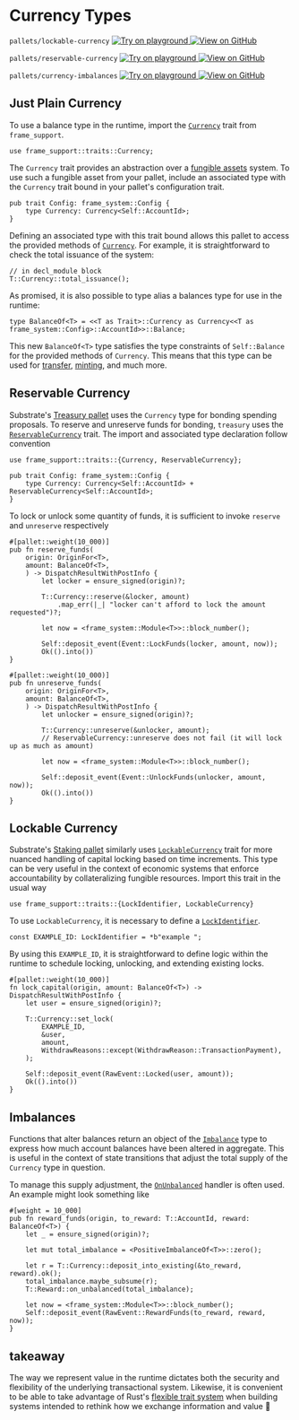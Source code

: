 # Currency Types

`pallets/lockable-currency`
<a target="_blank" href="https://playground.substrate.dev/?deploy=recipes&files=%2Fhome%2Fsubstrate%2Fworkspace%2Fpallets%2Flockable-currency%2Fsrc%2Flib.rs">
	<img src="https://img.shields.io/badge/Playground-Try%20it!-brightgreen?logo=Parity%20Substrate" alt ="Try on playground"/>
</a>
<a target="_blank" href="https://github.com/substrate-developer-hub/recipes/tree/master/pallets/lockable-currency/src/lib.rs">
	<img src="https://img.shields.io/badge/Github-View%20Code-brightgreen?logo=github" alt ="View on GitHub"/>
</a>

`pallets/reservable-currency`
<a target="_blank" href="https://playground.substrate.dev/?deploy=recipes&files=%2Fhome%2Fsubstrate%2Fworkspace%2Fpallets%2Freservable-currency%2Fsrc%2Flib.rs">
	<img src="https://img.shields.io/badge/Playground-Try%20it!-brightgreen?logo=Parity%20Substrate" alt ="Try on playground"/>
</a>
<a target="_blank" href="https://github.com/substrate-developer-hub/recipes/tree/master/pallets/reservable-currency/src/lib.rs">
	<img src="https://img.shields.io/badge/Github-View%20Code-brightgreen?logo=github" alt ="View on GitHub"/>
</a>

`pallets/currency-imbalances`
<a target="_blank" href="https://playground.substrate.dev/?deploy=recipes&files=%2Fhome%2Fsubstrate%2Fworkspace%2Fpallets%2Fcurrency-imbalances%2Fsrc%2Flib.rs">
	<img src="https://img.shields.io/badge/Playground-Try%20it!-brightgreen?logo=Parity%20Substrate" alt ="Try on playground"/>
</a>
<a target="_blank" href="https://github.com/substrate-developer-hub/recipes/tree/master/pallets/currency-imbalances/src/lib.rs">
	<img src="https://img.shields.io/badge/Github-View%20Code-brightgreen?logo=github" alt ="View on GitHub"/>
</a>


## Just Plain Currency

To use a balance type in the runtime, import the
[`Currency`](https://substrate.dev/rustdocs/v3.0.0/frame_support/traits/trait.Currency.html) trait from
`frame_support`.

```rust, ignore
use frame_support::traits::Currency;
```

The `Currency` trait provides an abstraction over a
[fungible assets](https://en.wikipedia.org/wiki/Fungibility) system. To use such a fungible asset
from your pallet, include an associated type with the `Currency` trait bound in your pallet's
configuration trait.

```rust, ignore
pub trait Config: frame_system::Config {
	type Currency: Currency<Self::AccountId>;
}
```

Defining an associated type with this trait bound allows this pallet to access the provided methods
of [`Currency`](https://substrate.dev/rustdocs/v3.0.0/frame_support/traits/trait.Currency.html). For example, it
is straightforward to check the total issuance of the system:

```rust, ignore
// in decl_module block
T::Currency::total_issuance();
```

As promised, it is also possible to type alias a balances type for use in the runtime:

```rust, ignore
type BalanceOf<T> = <<T as Trait>::Currency as Currency<<T as frame_system::Config>::AccountId>>::Balance;
```

This new `BalanceOf<T>` type satisfies the type constraints of `Self::Balance` for the provided
methods of `Currency`. This means that this type can be used for
[transfer](https://substrate.dev/rustdocs/v3.0.0/frame_support/traits/trait.Currency.html#tymethod.transfer),
[minting](https://substrate.dev/rustdocs/v3.0.0/frame_support/traits/trait.Currency.html#tymethod.deposit_into_existing),
and much more.

## Reservable Currency

Substrate's [Treasury pallet](https://substrate.dev/rustdocs/v3.0.0/pallet_treasury/index.html) uses the
`Currency` type for bonding spending proposals. To reserve and unreserve funds for bonding,
`treasury` uses the
[`ReservableCurrency`](https://substrate.dev/rustdocs/v3.0.0/frame_support/traits/trait.ReservableCurrency.html)
trait. The import and associated type declaration follow convention

```rust, ignore
use frame_support::traits::{Currency, ReservableCurrency};

pub trait Config: frame_system::Config {
	type Currency: Currency<Self::AccountId> + ReservableCurrency<Self::AccountId>;
}
```

To lock or unlock some quantity of funds, it is sufficient to invoke `reserve` and `unreserve`
respectively

```rust, ignore
#[pallet::weight(10_000)]
pub fn reserve_funds(
	origin: OriginFor<T>,
	amount: BalanceOf<T>,
	) -> DispatchResultWithPostInfo {
		let locker = ensure_signed(origin)?;

		T::Currency::reserve(&locker, amount)
			.map_err(|_| "locker can't afford to lock the amount requested")?;

		let now = <frame_system::Module<T>>::block_number();

		Self::deposit_event(Event::LockFunds(locker, amount, now));
		Ok(().into())
}
```

```rust, ignore
#[pallet::weight(10_000)]
pub fn unreserve_funds(
	origin: OriginFor<T>,
	amount: BalanceOf<T>,
	) -> DispatchResultWithPostInfo {
		let unlocker = ensure_signed(origin)?;

		T::Currency::unreserve(&unlocker, amount);
		// ReservableCurrency::unreserve does not fail (it will lock up as much as amount)

		let now = <frame_system::Module<T>>::block_number();

		Self::deposit_event(Event::UnlockFunds(unlocker, amount, now));
		Ok(().into())
}
```

## Lockable Currency

Substrate's [Staking pallet](https://substrate.dev/rustdocs/v3.0.0/pallet_staking/index.html) similarly uses
[`LockableCurrency`](https://substrate.dev/rustdocs/v3.0.0/frame_support/traits/trait.LockableCurrency.html)
trait for more nuanced handling of capital locking based on time increments. This type can be very
useful in the context of economic systems that enforce accountability by collateralizing fungible
resources. Import this trait in the usual way

```rust, ignore
use frame_support::traits::{LockIdentifier, LockableCurrency}
```

To use `LockableCurrency`, it is necessary to define a
[`LockIdentifier`](https://substrate.dev/rustdocs/v3.0.0/frame_support/traits/type.LockIdentifier.html).

```rust, ignore
const EXAMPLE_ID: LockIdentifier = *b"example ";
```

By using this `EXAMPLE_ID`, it is straightforward to define logic within the runtime to schedule
locking, unlocking, and extending existing locks.

```rust, ignore
#[pallet::weight(10_000)]
fn lock_capital(origin, amount: BalanceOf<T>) -> DispatchResultWithPostInfo {
	let user = ensure_signed(origin)?;

	T::Currency::set_lock(
		EXAMPLE_ID,
		&user,
		amount,
		WithdrawReasons::except(WithdrawReason::TransactionPayment),
	);

	Self::deposit_event(RawEvent::Locked(user, amount));
	Ok(().into())
}
```

## Imbalances

Functions that alter balances return an object of the
[`Imbalance`](https://substrate.dev/rustdocs/v3.0.0/frame_support/traits/trait.Imbalance.html) type to express
how much account balances have been altered in aggregate. This is useful in the context of state
transitions that adjust the total supply of the `Currency` type in question.

To manage this supply adjustment, the
[`OnUnbalanced`](https://substrate.dev/rustdocs/v3.0.0/frame_support/traits/trait.OnUnbalanced.html) handler is
often used. An example might look something like

```rust, ignore
#[weight = 10_000]
pub fn reward_funds(origin, to_reward: T::AccountId, reward: BalanceOf<T>) {
	let _ = ensure_signed(origin)?;

	let mut total_imbalance = <PositiveImbalanceOf<T>>::zero();

	let r = T::Currency::deposit_into_existing(&to_reward, reward).ok();
	total_imbalance.maybe_subsume(r);
	T::Reward::on_unbalanced(total_imbalance);

	let now = <frame_system::Module<T>>::block_number();
	Self::deposit_event(RawEvent::RewardFunds(to_reward, reward, now));
}
```

## takeaway

The way we represent value in the runtime dictates both the security and flexibility of the
underlying transactional system. Likewise, it is convenient to be able to take advantage of Rust's
[flexible trait system](https://blog.rust-lang.org/2015/05/11/traits.html) when building systems
intended to rethink how we exchange information and value 🚀

